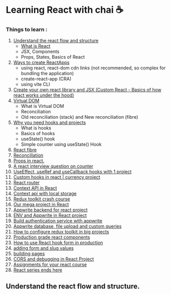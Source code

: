 # Learning React with chai ☕

### Things to learn : 
1. [Understand the react flow and structure](https://github.com/NayanSayaji/learning-react-with-chai/blob/main/basics%20of%20react%20/Understanding%20React%20Flow%20and%20Structure.md)
    - [What is React](https://github.com/NayanSayaji/learning-react-with-chai?tab=readme-ov-file#understand-the-react-flow-and-structure)
    - JSX, Components
    - Props, States, Basics of React
2. [Ways to create ReactApps](https://github.com/NayanSayaji/learning-react-with-chai/blob/main/basics%20of%20react%20/Ways%20to%20create%20ReactApps.md)
    - using react, react-dom cdn links (not recommended, so complex for bundling the application)
    - create-react-app (CRA)
    - using vite CLI
3. [Create your own react library and JSX (Custom React - Basics of how react works under the hood)]()
4. [Virtual DOM](https://github.com/NayanSayaji/learning-react-with-chai/blob/main/basics%20of%20react%20/virtual%20dom.md)
    - What is Virtual DOM
    - Reconciliation
    - Old reconciliation (stack) and New reconciliation (fibre)
5. [Why you need hooks and projects]()
    - What is hooks
    - Basics of hooks
    - useState() hook
    - Simple counter using useState() Hook
6. [React fibre]()
7. [Reconcillation]()
8. [Props in react.]()
9. [A react interview question on counter]()
10. [UseEffect, useRef and useCallback hooks with 1 project]()
11. [Custom hooks in react | currency project]()
12. [React router ]()
13. [Context API in React]()
14. [Context api with local storage]()
15. [Redux toolkit crash course]()
16. [Our mega project in React]()
17. [Appwrite backend for react project]()
18. [ENV and Appwrite in React project]()
19. [Build authentication service with appwrite]()
20. [Appwrite database, file upload and custom queries]()
21. [How to configure redux toolkit in big projects]()
22. [Production grade react components]()
23. [How to use React hook form in production]()
24. [adding form and slug values]()
25. [building pages]()
26. [CORS and debugging in React Project]()
27. [Assignments for your react course]()
28. [React series ends here]()


## Understand the react flow and structure.
